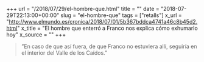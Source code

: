 +++
url = "/2018/07/29/el-hombre-que.html"
title = ""
date = "2018-07-29T22:13:00+00:00"
slug = "el-hombre-que"
tags = ["retalls"]
x_url = "http://www.elmundo.es/cronica/2018/07/01/5b367bddca4741a46c8b45d2.html"
x_title = "El hombre que enterró a Franco nos explica cómo exhumarlo hoy"
x_source = ""
+++


> ”En caso de que así fuera, de que Franco no estuviera allí, seguiría en el interior del Valle de los Caídos.”

